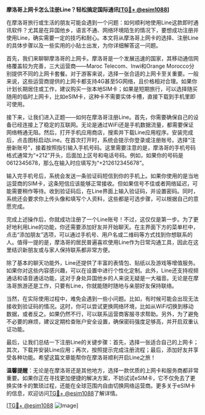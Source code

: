 **摩洛哥上网卡怎么注册Line？轻松搞定国际通讯[[TG💪+ @esim1088](https://t.me/s/esim1088)]**

在摩洛哥旅行或生活的朋友可能会遇到一个问题：如何顺利地使用Line这款即时通讯软件？尤其是在异国他乡，语言不通、网络环境陌生的情况下，要想成功注册并使用Line，确实需要一定的技巧和耐心。本文将从摩洛哥上网卡的选择、注册Line的具体步骤以及一些实用的小贴士出发，为你详细解答这一问题。

首先，我们来聊聊摩洛哥的上网卡。摩洛哥是一个发展迅速的国家，其移动通信网络覆盖较为完善，三大运营商——Maroc Telecom、Inwi和Orange Morocco分别提供不同的上网卡套餐。对于游客来说，选择一张合适的上网卡至关重要。一般来说，这些运营商提供的上网卡都支持4G甚至5G网络，且价格相对合理。如果你计划长期居住或工作，建议购买一张本地SIM卡；如果是短期旅行，可以选择随买随用的临时上网卡，比如eSIM卡，这种卡不需要实体卡槽，直接下载到手机里即可使用。

接下来，让我们进入正题——如何在摩洛哥注册Line。首先，你需要确保自己的设备已经连接上了稳定的互联网。无论是通过WiFi还是手机数据流量，都需要保证网络畅通无阻。然后，打开手机应用商店，搜索并下载Line应用程序。安装完成后，点击图标启动Line。在首次打开时，系统会提示你登录或注册账号。选择“注册新账号”，接着按照指引输入手机号码。这里需要注意的是，摩洛哥的手机号码格式通常为“+212”开头，后面加上区号和电话号码。例如，如果你的号码是0612345678，那么在输入时应填写为“+212612345678”。

输入完手机号后，系统会发送一条验证码短信到你的手机上。如果你使用的是当地运营商的SIM卡，这条短信应该能够正常接收。但如果信号不佳或者网络延迟，可能需要稍作等待。收到验证码后，在Line界面上输入验证码，并设置密码。同时，系统还会要求你上传头像和填写个人资料，这些都是可选步骤，可以根据自己的意愿完成。

完成上述操作后，你就成功注册了一个Line账号！不过，这仅仅是第一步。为了更好地利用Line的功能，你还需要添加好友并开始聊天。在主界面下方的菜单栏中，点击“添加朋友”选项，可以通过手机号、用户名或二维码等方式找到你想联系的人。值得一提的是，摩洛哥的居民普遍喜欢使用Line作为日常沟通工具，因此在这里结识新朋友或与家人保持联系都非常方便。

除了基本的聊天功能外，Line还提供了丰富的表情包、贴纸以及游戏等增值服务。如果你对这些内容感兴趣，可以在设置中进行个性化定制。此外，Line还支持视频通话和语音通话功能，这对于身处异国他乡的人来说无疑是一大福音。无论是在摩洛哥旅游还是工作，只要有Line，你就能随时随地与亲朋好友保持联络。

当然，在实际使用过程中，难免会遇到一些小问题。比如，有时候可能会出现无法接收到验证码的情况。这时，你可以尝试更换网络环境，比如从WiFi切换到移动数据，或者反之。如果仍然不行，可以联系运营商客服寻求帮助。另外，为了避免不必要的麻烦，建议定期检查账户安全设置，确保密码强度足够高，并开启双重认证功能。

最后，让我们总结一下注册Line的关键步骤：首先，选择一张适合自己的上网卡；其次，下载并安装Line应用；再次，按照提示完成注册流程；最后，添加好友并享受各种功能。希望这篇文章能帮你在摩洛哥顺利开启Line之旅！

**温馨提醒**：无论是在摩洛哥还是其他地方，选择一款优质的上网卡和服务商都非常重要。如果你正在寻找更加便捷的解决方案，不妨试试eSIM卡，它不仅免去了更换实体卡的繁琐过程，还能在全球范围内自由切换网络运营商。更多关于eSIM卡的信息，欢迎访问[TG💪+ @esim1088](https://t.me/s/esim1088)了解详情。

[[TG💪+ @esim1088](https://t.me/s/esim1088) ![Image](https://i.postimg.cc/4NQfJmqS/Snipaste-2025-05-13-00-14-12.png)]